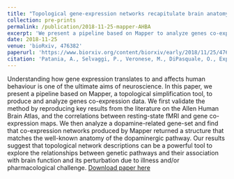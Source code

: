 ```yaml
---
title: "Topological gene-expression networks recapitulate brain anatomy and function."
collection: pre-prints
permalink: /publication/2018-11-25-mapper-AHBA
excerpt: 'We present a pipeline based on Mapper to analyze genes co-expression data. We find that co-expression networks produced by Mapper returned a structure that matches the well-known anatomy of the dopaminergic pathway.'
date: 2018-11-25
venue: 'bioRxiv, 476382'
paperurl: 'https://www.biorxiv.org/content/biorxiv/early/2018/11/25/476382'
citation: 'Patania, A., Selvaggi, P., Veronese, M., DiPasquale, O., Expert, P., & Petri, G. (2018). &quot;Topological gene-expression networks recapitulate brain anatomy and function.&quot; <i>arXiv preprint</i>. bioRxiv, 476382.'
---
```

Understanding how gene expression translates to and affects human behaviour is one of the ultimate aims of neuroscience. In this paper, we present a pipeline based on Mapper, a topological simplification tool, to produce and analyze genes co-expression data. We first validate the method by reproducing key results from the literature on the Allen Human Brain Atlas, and the correlations between resting-state fMRI and gene co-expression maps. We then analyze a dopamine-related gene-set and find that co-expression networks produced by Mapper returned a structure that matches the well-known anatomy of the dopaminergic pathway. Our results suggest that topological network descriptions can be a powerful tool to explore the relationships between genetic pathways and their association with brain function and its perturbation due to illness and/or pharmacological challenge.
[Download paper here](https://www.biorxiv.org/content/biorxiv/early/2018/11/25/476382)
